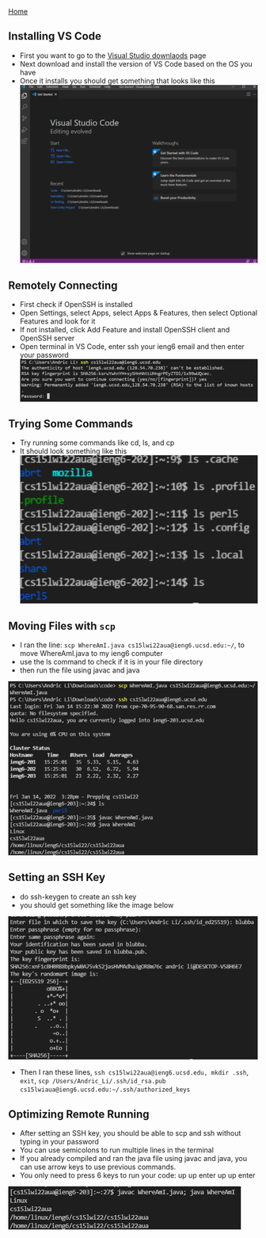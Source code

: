 [Home](https://arl009.github.io/cse15l-lab-reports/)
## Installing VS Code

* First you want to go to the [Visual Studio downlaods](https://code.visualstudio.com/download) page
* Next download and install the version of VS Code based on the OS you have
* Once it installs you should get something that looks like this
![Image](Image1.PNG)

## Remotely Connecting

* First check if OpenSSH is installed
* Open Settings, select Apps, select Apps & Features, then select Optional Features and look for it
* If not installed, click Add Feature and install OpenSSH client and OpenSSH server
* Open terminal in VS Code, enter ssh your ieng6 email and then enter your password
![Image](Imagesix.PNG)

## Trying Some Commands
* Try running some commands like cd, ls, and cp
* It should look something like this
![Image](Image3.PNG)

## Moving Files with `scp`
* I ran the line: `scp WhereAmI.java cs15lwi22aua@ieng6.ucsd.edu:~/`, to move WhereAmI.java to my ieng6 computer
* use the ls command to check if it is in your file directory
* then run the file using javac and java

![Image](imageseven.PNG)

## Setting an SSH Key
* do ssh-keygen to create an ssh key
* you should get something like the image below

![Image](image8.PNG)
* Then I ran these lines, `ssh cs15lwi22aua@ieng6.ucsd.edu, mkdir .ssh`, `exit`, `scp /Users/Andric_Li/.ssh/id_rsa.pub cs15lwiaua@ieng6.ucsd.edu:~/.ssh/authorized_keys`

## Optimizing Remote Running
* After setting an SSH key, you should be able to scp and ssh without typing in your password
* You can use semicolons to run multiple lines in the terminal
* If you already compiled and ran the java file using javac and java, you can use arrow keys to use previous commands.
* You only need to press 6 keys to run your code: up up enter up up enter

![Image](image9.PNG)
